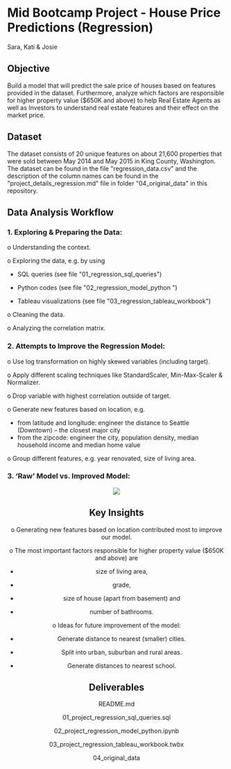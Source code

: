 # Mid Bootcamp Project - House Price Predictions (Regression)

Sara, Kati & Josie

## Objective

Build a model that will predict the sale price of houses based on features provided in the dataset. Furthermore, analyze which factors are responsible for higher property value ($650K and above) to help Real Estate Agents as well as Investors to understand real estate features and their effect on the market price.

## Dataset

The dataset consists of 20 unique features on about 21,600 properties that were sold between May 2014 and May 2015 in King County, Washington. The dataset can be found in the file "regression_data.csv" and the description of the column names can be found in the "project_details_regression.md" file in folder "04_original_data" in this repository.

## Data Analysis Workflow

### 1. Exploring & Preparing the Data:

o	Understanding the context.

o	Exploring the data, e.g. by using 

  - SQL queries (see file "01_regression_sql_queries")

  - Python codes (see file "02_regression_model_python ")

  - Tableau visualizations (see file "03_regression_tableau_workbook")

o	Cleaning the data.

o	Analyzing the correlation matrix.

### 2. Attempts to Improve the Regression Model:

o	Use log transformation on highly skewed variables (including target).

o	Apply different scaling techniques like StandardScaler, Min-Max-Scaler & Normalizer.

o	Drop variable with highest correlation outside of target.

o	Generate new features based on location, e.g.

  - from latitude and longitude: engineer the distance to Seattle (Downtown) – the closest major city
  - from the zipcode: engineer the city, population density, median household income and median home value
  
o	Group different features, e.g. year renovated, size of living area.

### 3. ‘Raw’ Model vs. Improved Model:

<center> <img src="chart_repo.JPG"> 


## Key Insights

o	Generating new features based on location contributed most to improve our model. 

o	The most important factors responsible for higher property value ($650K and above) are

  - size of living area,

  - grade,

  - size of house (apart from basement) and

  - number of bathrooms.

o	Ideas for future improvement of the model:

  - Generate distance to nearest (smaller) cities.

  - Split into urban, suburban and rural areas.

  - Generate distances to nearest school.

## Deliverables

README.md

01_project_regression_sql_queries.sql

02_project_regression_model_python.ipynb

03_project_regression_tableau_workbook.twbx

04_original_data
